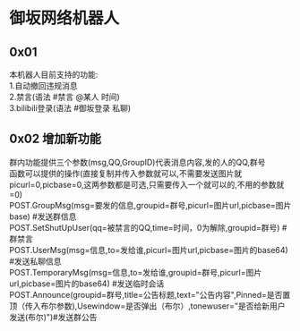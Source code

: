 # 御坂网络机器人  
## 0x01  
本机器人目前支持的功能:  
1.自动撤回违规消息  
2.禁言(语法 #禁言 @某人 时间)  
3.bilibili登录(语法 #御坂登录 私聊)  
## 0x02 增加新功能  
群内功能提供三个参数(msg,QQ,GroupID)代表消息内容,发的人的QQ,群号  
函数可以提供的操作(直接复制并传入参数就可以,不需要发送图片就picurl=0,picbase=0,这两参数都是可选,只需要传入一个就可以的,不用的参数就=0)  
POST.GroupMsg(msg=要发的信息,groupid=群号,picurl=图片url,picbase=图片base)  #发送群信息  
POST.SetShutUpUser(qq=被禁言的QQ,time=时间，0为解除,groupid=群号)  #群禁言  
POST.UserMsg(msg=信息,to=发给谁,picurl=图片url,picbase=图片的base64) #发送私聊信息  
POST.TemporaryMsg(msg=信息,to=发给谁,groupid=群号,picurl=图片url,picbase=图片的base64) #发送临时会话  
POST.Announce(groupid=群号,title=公告标题,text="公告内容",Pinned=是否置顶（传入布尔参数),Usewindow=是否弹出（布尔）,tonewuser="是否给新用户发送(布尔)")#发送群公告  

